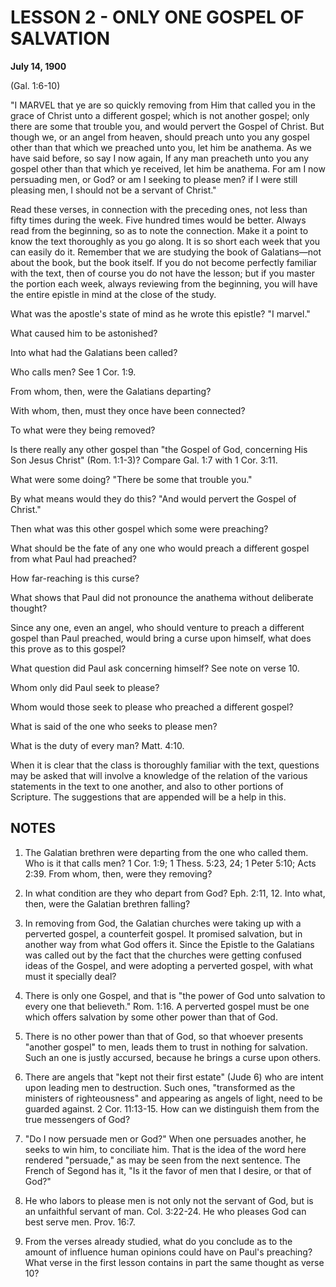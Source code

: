 # LESSON 2 - ONLY ONE GOSPEL OF SALVATION

**July 14, 1900**

(Gal. 1:6-10)

"I MARVEL that ye are so quickly removing from Him that called you in the grace of Christ unto a different gospel; which is not another gospel; only there are some that trouble you, and would pervert the Gospel of Christ. But though we, or an angel from heaven, should preach unto you any gospel other than that which we preached unto you, let him be anathema. As we have said before, so say I now again, If any man preacheth unto you any gospel other than that which ye received, let him be anathema. For am I now persuading men, or God? or am I seeking to please men? if I were still pleasing men, I should not be a servant of Christ."

Read these verses, in connection with the preceding ones, not less than fifty times during the week. Five hundred times would be better. Always read from the beginning, so as to note the connection. Make it a point to know the text thoroughly as you go along. It is so short each week that you can easily do it. Remember that we are studying the book of Galatians—not about the book, but the book itself. If you do not become perfectly familiar with the text, then of course you do not have the lesson; but if you master the portion each week, always reviewing from the beginning, you will have the entire epistle in mind at the close of the study.

What was the apostle's state of mind as he wrote this epistle?
"I marvel."

What caused him to be astonished?

Into what had the Galatians been called?

Who calls men? See 1 Cor. 1:9.

From whom, then, were the Galatians departing?

With whom, then, must they once have been connected?

To what were they being removed?

Is there really any other gospel than "the Gospel of God, concerning His Son Jesus Christ" (Rom. 1:1-3)? Compare Gal. 1:7 with 1 Cor. 3:11.

What were some doing?
"There be some that trouble you."

By what means would they do this?
"And would pervert the Gospel of Christ."

Then what was this other gospel which some were preaching?

What should be the fate of any one who would preach a different gospel from what Paul had preached?

How far-reaching is this curse?

What shows that Paul did not pronounce the anathema without deliberate thought?

Since any one, even an angel, who should venture to preach a different gospel than Paul preached, would bring a curse upon himself, what does this prove as to this gospel?

What question did Paul ask concerning himself? See note on verse 10.

Whom only did Paul seek to please?

Whom would those seek to please who preached a different gospel?

What is said of the one who seeks to please men?

What is the duty of every man? Matt. 4:10.

When it is clear that the class is thoroughly familiar with the text, questions may be asked that will involve a knowledge of the relation of the various statements in the text to one another, and also to other portions of Scripture. The suggestions that are appended will be a help in this.

## NOTES

1. The Galatian brethren were departing from the one who called them. Who is it that calls men? 1 Cor. 1:9; 1 Thess. 5:23, 24; 1 Peter 5:10; Acts 2:39. From whom, then, were they removing?

2. In what condition are they who depart from God? Eph. 2:11, 12. Into what, then, were the Galatian brethren falling?

3. In removing from God, the Galatian churches were taking up with a perverted gospel, a counterfeit gospel. It promised salvation, but in another way from what God offers it. Since the Epistle to the Galatians was called out by the fact that the churches were getting confused ideas of the Gospel, and were adopting a perverted gospel, with what must it specially deal?

4. There is only one Gospel, and that is "the power of God unto salvation to every one that believeth." Rom. 1:16. A perverted gospel must be one which offers salvation by some other power than that of God.

5. There is no other power than that of God, so that whoever presents "another gospel" to men, leads them to trust in nothing for salvation. Such an one is justly accursed, because he brings a curse upon others.

6. There are angels that "kept not their first estate" (Jude 6) who are intent upon leading men to destruction. Such ones, "transformed as the ministers of righteousness" and appearing as angels of light, need to be guarded against. 2 Cor. 11:13-15. How can we distinguish them from the true messengers of God?

7. "Do I now persuade men or God?" When one persuades another, he seeks to win him, to conciliate him. That is the idea of the word here rendered "persuade," as may be seen from the next sentence. The French of Segond has it, "Is it the favor of men that I desire, or that of God?"

8. He who labors to please men is not only not the servant of God, but is an unfaithful servant of man. Col. 3:22-24. He who pleases God can best serve men. Prov. 16:7.

9. From the verses already studied, what do you conclude as to the amount of influence human opinions could have on Paul's preaching? What verse in the first lesson contains in part the same thought as verse 10?